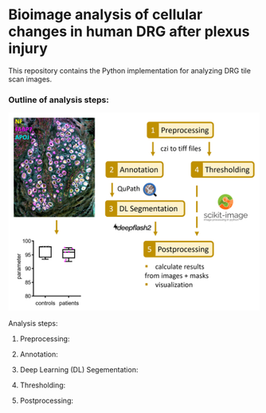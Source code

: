 # Bioimage analysis of cellular changes in human DRG after plexus injury
This repository contains the Python implementation for analyzing DRG tile scan images.

### Outline of analysis steps:
<a href="url"><img src="https://github.com/AmSchulte/DRGhuman/blob/main/Analysis_image.png" width="600" ></a>


Analysis steps:
1. Preprocessing:
   
2. Annotation:
   
   
3. Deep Learning (DL) Segementation:
   
4. Thresholding:
   
5. Postprocessing:
